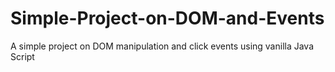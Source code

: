 # Simple-Project-on-DOM-and-Events
A simple project on DOM manipulation and click events using vanilla Java Script
